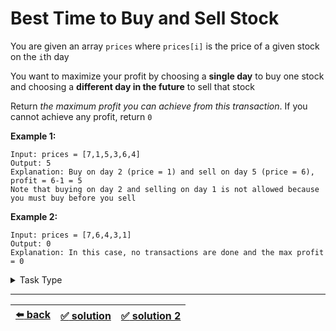 # Best Time to Buy and Sell Stock

You are given an array `prices` where `prices[i]` is the price of a given stock on the `i`th day

You want to maximize your profit by choosing a __single day__ to buy one stock and choosing a __different day in the future__ to sell that stock

Return _the maximum profit you can achieve from this transaction_. If you cannot achieve any profit, return `0`

__Example 1:__

```
Input: prices = [7,1,5,3,6,4]
Output: 5
Explanation: Buy on day 2 (price = 1) and sell on day 5 (price = 6), profit = 6-1 = 5
Note that buying on day 2 and selling on day 1 is not allowed because you must buy before you sell
```

__Example 2:__

```
Input: prices = [7,6,4,3,1]
Output: 0
Explanation: In this case, no transactions are done and the max profit = 0
```

<details>

<summary>Task Type</summary>

This is a task for two pointers, particularly when they both move left to right (like in [this](../longest-letter-subsequence/task.md) task) and _not_ from end or start (like in [this](../most-water/task.md) task). Sometimes two pointers move such that one pointer (left pointer) is always behind the other pointer (right pointer). Such a technique when we have left pointer behind right pointer and per iteration we either increment left pointer or right pointer or per iteration we increment both left and right pointers is called "_Sliding Window_"

You should also note that with Sliding Window technique you don't have to always increment left pointer by one or right pointer by one: the pointers can be set to any index they want so long as left is behind right. Indeed left pointer may even go to the same position as right pointer while right pointer increments by one to be ahead of left pointer. As you can see this Sliding Window we have been talking about may shrink and expand at will

__Note:__ [this task](../longest-letter-subsequence/task.md) is likewise Sliding Window but since Sliding Window Task Type is also Two Pointers Task Type it is listed in that category as well

</details>

---

| [:arrow_left: back](../README.md) | [:white_check_mark: solution](./solution.js) | [:white_check_mark: solution 2](./solution-2.js) |
| :---: | :---: | :---: |
